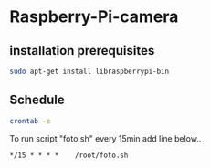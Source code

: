 # Raspberry-Pi-camera

## installation prerequisites

```bash
sudo apt-get install libraspberrypi-bin
```


## Schedule

```bash
crontab -e
```

To run script "foto.sh" every 15min add line below..
```
*/15 * * * *    /root/foto.sh
```

